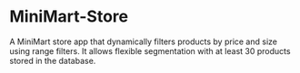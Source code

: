# MiniMart-Store
A MiniMart store app that dynamically filters products by price and size using range filters. It allows flexible segmentation with at least 30 products stored in the database.
